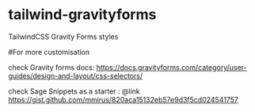# tailwind-gravityforms
TailwindCSS Gravity Forms styles

#For more customisation

check Gravity forms docs:
https://docs.gravityforms.com/category/user-guides/design-and-layout/css-selectors/

check Sage Snippets as a starter :
@link https://gist.github.com/mmirus/820aca15132eb57e9d3f5cd024541757
